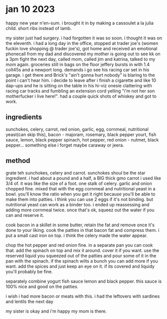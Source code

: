 # jan 10 2023

happy new year n'en-sum. i brought it in by making a cassoulet a la julia child. short ribs instead of lamb. 

my sister just had surgery. i had forgotten it was so soon. i thought it was on the eleventh.
i had a long day in the office, stopped at trader joe's (women fuckin love shopping @ trader joe's), got home and received an emotional phonecall from my dad and discovered my mother is going out to see kk on a 3pm fight the next day, called mom, called jim and katrina, talked to my mom again. groceries still in bags on the floor
jeffery bursts in with 1.4 colt45s and a newport long. demands i go see his racing car set in his garage. i get there and Brick's "ain't gonna hurt nobody" is blaring to the point i can't hear him. i decide to leave after i finish a cigarette and like 10 dap-ups and he is sitting on the table in his hi-viz onesie clattering with racing car tracks and fumbling an extension cord yelling "i'm not her son motherfucker i live here!".
had a couple quick shots of whiskey and got to work.



## ingredients

sunchokes, celery, carrot, red onion, garlic, egg, cornmeal, nutritional yeast(can skip this), bacon
	- majoram, rosemary, black pepper
yourt, fish sauce, lemon, black pepper
spinach, hot pepper, red onion
	- nutmet, black pepper... something else i forget maybe caraway or jeera.


## method

grate teh sunchokes, celery and carrot. sunchokes shoul be the star ingredient. i had about a pound and a half, a BIG thick gmo carrot i used like 3/4 of. it was like the size of a foot. one stalk of celery. garlic and onion chopped fine. mixed that with the egg cornmeal and nutritional yeast in a bowl. you'll know the ratio when you get it right because you'll be able to make them into patties. i think you can use 2 eggs if it's not binding. but nutritional yeast can work as a binder too. i ended up reassessing and adding more cornmeal twice. 
once that's ok, squeez out the water if you can and reserve it.

cook bacon in a skillet in some butter, retain the fat and remove once it's done to your liking.
cook the patties in that bacon fat and compress them. i put a small cast iron on top. i think the celery made the water appear.

chop the hot pepper and red onion fine. in a separate pan you can cook that. add the spinach on top and mix it around. cover it if you want. use the reserved liquid you squeezed out of the patties and pour some of it in the pan with the spinach. if the spinach wilts a bunch you can add more if you want. add the spices and just keep an eye on it. if its covered and liquidy you'll probably be fine.

separately combine yogurt fish sauce lemon and black pepper. this sauce is 100% nice and good on the patties. 

i wish i had more bacon or meats with this.
i had the leftovers with sardines and lentils the next day 

my sister is okay and i'm happy my mom is there. 